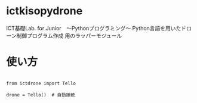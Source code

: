 # ictkisopydrone
ICT基礎Lab. for Junior　～Pythonプログラミング～ Python言語を用いたドローン制御プログラム作成 用のラッパーモジュール

# 使い方

```Python3

from ictdrone import Tello

drone = Tello()  # 自動接続

```
